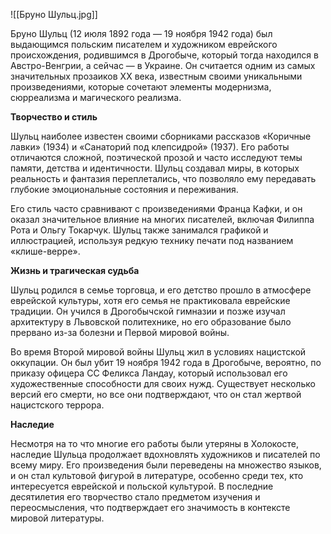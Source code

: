 ![[Бруно Шульц.jpg]]

Бруно Шульц (12 июля 1892 года — 19 ноября 1942 года) был выдающимся польским писателем и художником еврейского происхождения, родившимся в Дрогобыче, который тогда находился в Австро-Венгрии, а сейчас — в Украине. Он считается одним из самых значительных прозаиков XX века, известным своими уникальными произведениями, которые сочетают элементы модернизма, сюрреализма и магического реализма.

**Творчество и стиль**

Шульц наиболее известен своими сборниками рассказов «Коричные лавки» (1934) и «Санаторий под клепсидрой» (1937). Его работы отличаются сложной, поэтической прозой и часто исследуют темы памяти, детства и идентичности. Шульц создавал миры, в которых реальность и фантазия переплетались, что позволяло ему передавать глубокие эмоциональные состояния и переживания.

Его стиль часто сравнивают с произведениями Франца Кафки, и он оказал значительное влияние на многих писателей, включая Филиппа Рота и Ольгу Токарчук. Шульц также занимался графикой и иллюстрацией, используя редкую технику печати под названием «клише-верре».

**Жизнь и трагическая судьба**

Шульц родился в семье торговца, и его детство прошло в атмосфере еврейской культуры, хотя его семья не практиковала еврейские традиции. Он учился в Дрогобычской гимназии и позже изучал архитектуру в Львовской политехнике, но его образование было прервано из-за болезни и Первой мировой войны.

Во время Второй мировой войны Шульц жил в условиях нацистской оккупации. Он был убит 19 ноября 1942 года в Дрогобыче, вероятно, по приказу офицера СС Феликса Ландау, который использовал его художественные способности для своих нужд. Существует несколько версий его смерти, но все они подтверждают, что он стал жертвой нацистского террора.

**Наследие**

Несмотря на то что многие его работы были утеряны в Холокосте, наследие Шульца продолжает вдохновлять художников и писателей по всему миру. Его произведения были переведены на множество языков, и он стал культовой фигурой в литературе, особенно среди тех, кто интересуется еврейской и польской культурой. В последние десятилетия его творчество стало предметом изучения и переосмысления, что подтверждает его значимость в контексте мировой литературы.